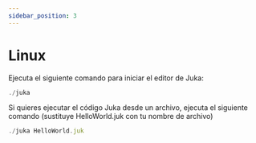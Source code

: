 ```yaml
---
sidebar_position: 3
---
```


# Linux

Ejecuta el siguiente comando para iniciar el editor de Juka:

```jsx
./juka
```

Si quieres ejecutar el código Juka desde un archivo, ejecuta el siguiente comando (sustituye HelloWorld.juk con tu nombre de archivo)

```jsx
./juka HelloWorld.juk
```
